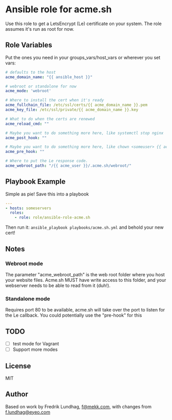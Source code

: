 # Ansible role for acme.sh

Use this role to get a LetsEncrypt (Le) certificate on your system. The role assumes it's run as root for now.

## Role Variables

Put the ones you need in your groups_vars/host_vars or wherever you set vars:
```yml
# defaults to the host
acme_domain_name: "{{ ansible_host }}"

# webroot or standalone for now
acme_mode: 'webroot'

# Where to install the cert when it's ready
acme_fullchain_file: /etc/ssl/certs/{{ acme_domain_name }}.pem
acme_key_file: /etc/ssl/private/{{ acme_domain_name }}.key

# What to do when the certs are renewed
acme_reload_cmd: ""

# Maybe you want to do something more here, like systemctl stop nginx
acme_post_hook: ""

# Maybe you want to do something more here, like chown <someuser> {{ acme_key_file }} ; systemctl start nginx
acme_pre_hook: ""

# Where to put the Le response code. 
acme_webroot_path: "/{{ acme_user }}/.acme.sh/webroot/"

```

## Playbook Example

Simple as pie! Save this into a playbook

```yml
---
- hosts: someservers 
  roles:
    - role: role/ansible-role-acme.sh
```

Then run it: `ansible_playbook playbooks/acme.sh.yml` and behold your new cert!

## Notes

### Webroot mode
The parameter "acme_webroot_path" is the web root folder where you host your website files. Acme.sh MUST have write access to this folder, and your webserver needs to be able to read from it (duh!).

### Standalone mode
Requires port 80 to be available, acme.sh will take over the port to listen for the Le callback. You could potentially use the "pre-hook" for this

## TODO

- [ ] test mode for Vagrant
- [ ] Support more modes

## License

MIT

## Author

Based on work by
Fredrik Lundhag, <f@mekk.com>, with changes from <f.lundhag@eyeo.com>
